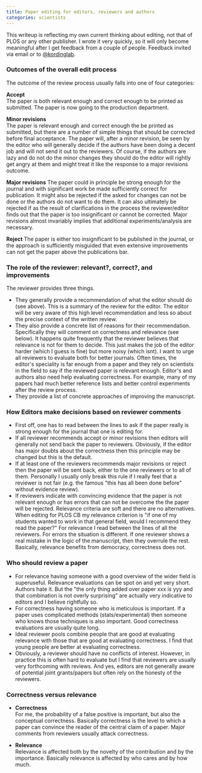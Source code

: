 ```yaml
---
title: Paper editing for editors, reviewers and authors
categories: scientists
---
```


This writeup is reflecting my own current thinking about editing, not that of PLOS or any other publisher. I wrote it very quickly, so it will only become meaningful after I get feedback from a couple of people. Feedback invited via email or to [@kordinglab](https://twitter.com/kordinglab).

### **Outcomes of the overall edit process**<br>
The outcome of the review process usually falls into one of four categories:

**Accept**<br>
The paper is both relevant enough and correct enough to be printed as submitted. The paper is now going to the production department.

**Minor revisions**<br>
The paper is relevant enough and correct enough the be printed as submitted, but there are a number of simple things that should be corrected before final acceptance. The paper will, after a minor revision, be seen by the editor who will generally decide if the authors have been doing a decent job and will not send it out to the reviewers. Of course, if the authors are lazy and do not do the minor changes they should do the editor will rightly get angry at them and might treat it like the response to a major revisions outcome.

**Major revisions**
The paper could in principle be strong enough for the journal and with significant work be made sufficiently correct for publication. It might also be rejected if the asked for changes can not be done or the authors do not want to do them. It can also ultimately be rejected if as the result of clarifications in the process the reviewer/editor finds out that the paper is too insignificant or cannot be corrected. Major revisions almost invariably implies that additional experiments/analysis are necessary.

**Reject**
The paper is either too insignificant to be published in the journal, or the approach is sufficiently misguided that even extensive improvements can not get the paper above the publications bar.

### **The role of the reviewer: relevant?, correct?, and improvements**
The reviewer provides three things.

- They generally provide a recommendation of what the editor should do (see above). This is a summary of the review for the editor. The editor will be very aware of this high level recommendation and less so about the precise context of the written review.
- They also provide a concrete list of reasons for their recommendation. Specifically they will comment on correctness and relevance (see below). It happens quite frequently that the reviewer believes that relevance is not for them to decide. This just makes the job of the editor harder (which I guess is fine) but more noisy (which isnt). I want to urge all reviewers to evaluate both for better journals. Often times, the editor's speciality is far enough from a paper and they rely on scientists in the field to say if the reviewed paper is relevant enough. Editor's and authors also need help evaluating correctness. For example, many of my papers had much better reference lists and better control experiments after the review process.
- They provide a list of concrete approaches of improving the manuscript.

### **How Editors make decisions based on reviewer comments**
- First off, one has to read between the lines to ask if the paper really is strong enough for the journal that one is editing for.
- If all reviewer recommends accept or minor revisions then editors will generally not send back the paper to reviewers. Obviously, if the editor has major doubts about the correctness then this principle may be changed but this is the default.
- If at least one of the reviewers recommends major revisions or reject then the paper will be sent back, either to the one reviewers or to all of them. Personally I usually only break this rule if I really feel that a reviewer is not fair (e.g. the famous "this has all been done before" without evidence review).
- If reviewers indicate with convincing evidence that the paper is not relevant enough or has errors that can not be overcome the the paper will be rejected. Relevance criteria are soft and there are no alternatives. When editing for PLOS CB my relevance criterion is "if one of my students wanted to work in that general field, would I recommend they read the paper?" For relevance I read between the lines of all the reviewers. For errors the situation is different. If one reviewer shows a real mistake in the logic of the manuscript, then they overrule the rest. Basically, relevance benefits from democracy, correctness does not.

### **Who should review a paper**

- For relevance having someone with a good overview of the wider field is superuseful. Relevance evaluations can be spot on and yet very short. Authors hate it. But the "the only thing added over paper xxx is yyy and that combination is not overly surprising" are actually very indicative to editors and I believe rightfully so.
- For correctness having someone who is meticulous is important. If a paper uses complicated methods (stats/experimental) then someone who knows those techniques is also important. Good correctness evaluations are usually quite long.
- Ideal reviewer pools combine people that are good at evaluating relevance with those that are good at evaluating correctness. I find that young people are better at evaluating correctness.
- Obviously, a reviewer should have no conflicts of interest. However, in practice this is often hard to evaluate but I find that reviewers are usually very forthcoming with reviews. And yes, editors are not generally aware of potential joint grants/papers but often rely on the honesty of the reviewers.

### **Correctness versus relevance**

- **Correctness**<br>
For me, the probability of a false positive is important, but also the conceptual correctness. Basically correctness is the level to which a paper can convince the reader of the central claim of a paper. Major comments from reviewers usually attack correctness.

- **Relevance**<br>
Relevance is affected both by the novelty of the contribution and by the importance. Basically relevance is affected by who cares and by how much.
